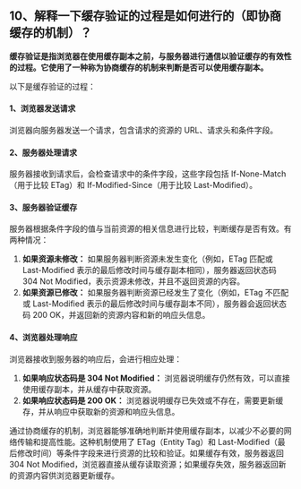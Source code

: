 ## 10、解释一下缓存验证的过程是如何进行的（即协商缓存的机制）？

**缓存验证是指浏览器在使用缓存副本之前，与服务器进行通信以验证缓存的有效性的过程。它使用了一种称为协商缓存的机制来判断是否可以使用缓存副本。**

以下是缓存验证的过程：

#### 1、浏览器发送请求

浏览器向服务器发送一个请求，包含请求的资源的 URL、请求头和条件字段。

#### 2、服务器处理请求

服务器接收到请求后，会检查请求中的条件字段，这些字段包括 If-None-Match（用于比较 ETag）和 If-Modified-Since（用于比较 Last-Modified）。

#### 3、服务器验证缓存

服务器根据条件字段的值与当前资源的相关信息进行比较，判断缓存是否有效。有两种情况：

1. **如果资源未修改：** 如果服务器判断资源未发生变化（例如，ETag 匹配或 Last-Modified 表示的最后修改时间与缓存副本相同），服务器返回状态码 304 Not Modified，表示资源未修改，并且不返回资源的内容。
2. **如果资源已修改：** 如果服务器判断资源已经发生了变化（例如，ETag 不匹配或 Last-Modified 表示的最后修改时间与缓存副本不同），服务器会返回状态码 200 OK，并返回新的资源内容和新的响应头信息。

#### 4、浏览器处理响应

浏览器接收到服务器的响应后，会进行相应处理：

1. **如果响应状态码是 304 Not Modified：** 浏览器说明缓存仍然有效，可以直接使用缓存副本，并从缓存中获取资源。
2. **如果响应状态码是 200 OK：** 浏览器说明缓存已失效或不存在，需要更新缓存，并从响应中获取新的资源和响应头信息。

通过协商缓存的机制，浏览器能够准确地判断并使用缓存副本，以减少不必要的网络传输和提高性能。这种机制使用了 ETag（Entity Tag）和 Last-Modified（最后修改时间）等条件字段来进行资源的比较和验证。如果缓存有效，服务器返回 304 Not Modified，浏览器直接从缓存读取资源；如果缓存失效，服务器返回新的资源内容供浏览器更新缓存。
